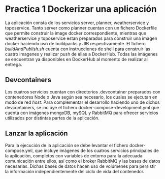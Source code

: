 # Practica 1 Dockerizar una aplicación
La aplicación consta de los servicios server, planner, weatherservice y toposervice. 
Tanto server como planner cuentan con un fichero Dockerfile que permite construir la image docker correspondiente,
mientras que weatherservice y toposervice estan preparados para construir una imagen docker haciendo uso de buildpacks y JIB respectivamente.
El fichero *buildAndPublish.sh* cuenta con instrucciones de shell para construir las cuatro imagenes y realizar push de ellas a DockerHub.
Todas las imágenes se encuentran ya disponibles en DockerHub al momento de realizar al entrega.

## Devcontainers
Los cuatros servicios cuentan con directorios .devcontainer preparados con contenedores Node o Java según sea necesario, los cuales se ejecutan en
modo de red *host*. Para complementar el desarrollo haciendo uno de dichos devcontainers, se incluye el fichero docker-compose-development.yml que 
cuenta con imágenes mongoDB, mySQL y RabbitMQ para ofrecer servicios utilizados por distintas partes de la aplicación.

## Lanzar la aplicación
Para la ejecución de la aplicación se debe levantar el fichero docker-compose.yml, que incluye imágenes de los cuatros servicios principales de la aplicación,
completos con variables de entorno para la adecuada comunicación entre ellos, así como el broker RabbitMQ y las bases de datos necesarias. Dichas bases de datos
hacen uso de volúmenes para persistir la información independientemente del ciclo de vida del contenedor.
